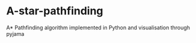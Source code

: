 # A-star-pathfinding
A* Pathfinding algorithm implemented in Python and visualisation through pyjama
